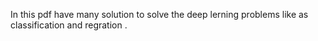 In this pdf have many solution to solve the deep lerning problems like as classification and regration .
